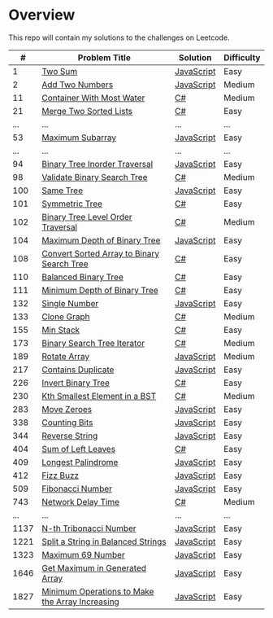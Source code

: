 # Overview

This repo will contain my solutions to the challenges on Leetcode.

| #    | Problem Title                                                                                                                     | Solution                                                                      | Difficulty |
| ---- | --------------------------------------------------------------------------------------------------------------------------------- | ----------------------------------------------------------------------------- | ---------- |
| 1    | [Two Sum](https://leetcode.com/problems/two-sum/)                                                                                 | [JavaScript](./javaScript/two-sum.js)                                         | Easy       |
| 2    | [Add Two Numbers](https://leetcode.com/problems/add-two-numbers/)                                                                 | [JavaScript](./javaScript/add-two-numbers.js)                                 | Medium     |
| 11   | [Container With Most Water](https://leetcode.com/problems/container-with-most-water/)                                             | [C#](./csharp/container-with-most-water.cs)                                   | Medium     |
| 21   | [Merge Two Sorted Lists](https://leetcode.com/problems/merge-two-sorted-lists/)                                                   | [C#](./csharp/merge-two-sorted-lists.cs)                                      | Easy       |
| ...  | ...                                                                                                                               | ...                                                                           | ...        |
| 53   | [Maximum Subarray](https://leetcode.com/problems/maximum-subarray/)                                                               | [JavaScript](./javaScript/maximum-subarray.js)                                | Easy       |
| ...  | ...                                                                                                                               | ...                                                                           | ...        |
| 94   | [Binary Tree Inorder Traversal](https://leetcode.com/problems/binary-tree-inorder-traversal/)                                     | [JavaScript](./javaScript/binary-tree-inorder-traversal.js)                   | Easy       |
| 98   | [Validate Binary Search Tree](https://leetcode.com/problems/validate-binary-search-tree/)                                         | [C#](./csharp/validate-binary-search-tree.cs)                                 | Medium     |
| 100  | [Same Tree](https://leetcode.com/problems/same-tree/)                                                                             | [JavaScript](./javaScript/same-tree.js)                                       | Easy       |
| 101  | [Symmetric Tree](https://leetcode.com/problems/symmetric-tree/)                                                                   | [C#](./csharp/symmetric-tree.cs)                                              | Easy       |
| 102  | [Binary Tree Level Order Traversal](https://leetcode.com/problems/binary-tree-level-order-traversal/)                             | [C#](./csharp/binary-tree-level-order-traversal.cs)                           | Medium     |
| 104  | [Maximum Depth of Binary Tree](https://leetcode.com/problems/maximum-depth-of-binary-tree/)                                       | [JavaScript](./javaScript/maximum-depth-of-binary-tree.js)                    | Easy       |
| 108  | [Convert Sorted Array to Binary Search Tree](https://leetcode.com/problems/convert-sorted-array-to-binary-search-tree/)           | [C#](./csharp/convert-sorted-array-to-binary-search-tree.cs)                  | Easy       |
| 110  | [Balanced Binary Tree](https://leetcode.com/problems/balanced-binary-tree/)                                                       | [C#](./csharp/balanced-binary-tree.cs)                                        | Easy       |
| 111  | [Minimum Depth of Binary Tree](https://leetcode.com/problems/minimum-depth-of-binary-tree/)                                       | [C#](./csharp/minimum-depth-of-binary-tree.cs)                                | Easy       |
| 132  | [Single Number](https://leetcode.com/problems/single-number/)                                                                     | [JavaScript](./javaScript/single-number.js)                                   | Easy       |
| 133  | [Clone Graph](https://leetcode.com/problems/clone-graph/)                                                                         | [C#](./csharp/clone-graph.cs)                                                 | Medium     |
| 155  | [Min Stack](https://leetcode.com/problems/min-stack/)                                                                             | [C#](./csharp/min-stack.cs)                                                   | Easy       |
| 173  | [Binary Search Tree Iterator](https://leetcode.com/problems/binary-search-tree-iterator/)                                         | [C#](./csharp/binary-search-tree-iterator.cs)                                 | Medium     |
| 189  | [Rotate Array](https://leetcode.com/problems/rotate-array/)                                                                       | [JavaScript](./javaScript/rotate-array.js)                                    | Medium     |
| 217  | [Contains Duplicate](https://leetcode.com/problems/contains-duplicate/)                                                           | [JavaScript](./javaScript/contains-duplicate.js)                              | Easy       |
| 226  | [Invert Binary Tree](https://leetcode.com/problems/invert-binary-tree/)                                                           | [C#](./csharp/invert-binary-tree.cs)                                          | Easy       |
| 230  | [Kth Smallest Element in a BST](https://leetcode.com/problems/kth-smallest-element-in-a-bst/)                                     | [C#](./csharp/kth-smallest-element-in-a-bst.cs)                               | Medium     |
| 283  | [Move Zeroes](https://leetcode.com/problems/move-zeroes/)                                                                         | [JavaScript](./javaScript/move-zeroes.js)                                     | Easy       |
| 338  | [Counting Bits](https://leetcode.com/problems/counting-bits/)                                                                     | [JavaScript](./javaScript/counting-bits.js)                                   | Easy       |
| 344  | [Reverse String](https://leetcode.com/problems/reverse-string/)                                                                   | [JavaScript](./javaScript/reverse-string.js)                                  | Easy       |
| 404  | [Sum of Left Leaves](https://leetcode.com/problems/sum-of-left-leaves/)                                                           | [C#](./csharp/sum-of-left-leaves.cs)                                          | Easy       |
| 409  | [Longest Palindrome](https://leetcode.com/problems/longest-palindrome/)                                                           | [JavaScript](./javaScript/longest-palindrome.js)                              | Easy       |
| 412  | [Fizz Buzz](https://leetcode.com/problems/fizz-buzz/)                                                                             | [JavaScript](./javaScript/fizz-buzz.js)                                       | Easy       |
| 509  | [Fibonacci Number](https://leetcode.com/problems/fibonacci-number/)                                                               | [JavaScript](./javaScript/fibonacci-number.js)                                | Easy       |
| 743  | [Network Delay Time](https://leetcode.com/problems/network-delay-time/)                                                           | [C#](./csharp/network-delay-time.cs)                                          | Medium     |
| ...  | ...                                                                                                                               | ...                                                                           | ...        |
| 1137 | [N-th Tribonacci Number](https://leetcode.com/problems/n-th-tribonacci-number/)                                                   | [JavaScript](./javaScript/n-th-tribonacci-number.js)                          | Easy       |
| 1221 | [Split a String in Balanced Strings](https://leetcode.com/problems/split-a-string-in-balanced-strings/)                           | [JavaScript](./javaScript/split-a-string-in-balanced-strings.js)              | Easy       |
| 1323 | [Maximum 69 Number](https://leetcode.com/problems/maximum-69-number/)                                                             | [JavaScript](./javaScript/maximum-69-number.js)                               | Easy       |
| 1646 | [Get Maximum in Generated Array](https://leetcode.com/problems/get-maximum-in-generated-array/)                                   | [JavaScript](./javaScript/get-maximum-in-generated-array.js)                  | Easy       |
| 1827 | [Minimum Operations to Make the Array Increasing](https://leetcode.com/problems/minimum-operations-to-make-the-array-increasing/) | [JavaScript](./javaScript/minimum-operations-to-make-the-array-increasing.js) | Easy       |
